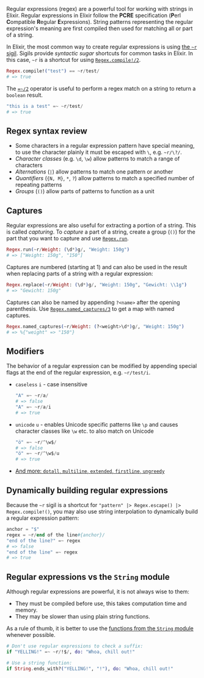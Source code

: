 Regular expressions (regex) are a powerful tool for working with strings in Elixir. Regular expressions in Elixir follow the **PCRE** specification (**P**erl **C**ompatible **R**egular **E**xpressions). String patterns representing the regular expression's meaning are first compiled then used for matching all or part of a string.

In Elixir, the most common way to create regular expressions is using [the `~r` sigil][sigils-regex]. Sigils provide _syntactic sugar_ shortcuts for common tasks in Elixir. In this case, `~r` is a shortcut for using [`Regex.compile!/2`][regex-compile].

```elixir
Regex.compile!("test") == ~r/test/
# => true
```

The [`=~/2`][regex-match-operator] operator is useful to perform a regex match on a string to return a `boolean` result.

```elixir
"this is a test" =~ ~r/test/
# => true
```

## Regex syntax review

- Some characters in a regular expression pattern have special meaning, to use the character plainly it must be escaped with `\`, e.g. `~r/\?/`.
- _Character classes_ (e.g. `\d`, `\w`) allow patterns to match a range of characters
- _Alternations_ (`|`) allow patterns to match one pattern or another
- _Quantifiers_ (`{N, M}`, `*`, `?`) allow patterns to match a specified number of repeating patterns
- _Groups_ (`()`) allow parts of patterns to function as a unit

## Captures

Regular expressions are also useful for extracting a portion of a string. This is called _capturing_. To _capture_ a part of a string, create a group (`()`) for the part that you want to capture and use [`Regex.run`][regex-run].

```elixir
Regex.run(~r/Weight: (\d*)g/, "Weight: 150g")
# => ["Weight: 150g", "150"]
```

Captures are numbered (starting at 1) and can also be used in the result when replacing parts of a string with a regular expression:

```elixir
Regex.replace(~r/Weight: (\d*)g/, "Weight: 150g", "Gewicht: \\1g")
# => "Gewicht: 150g"
```

Captures can also be named by appending `?<name>` after the opening parenthesis. Use [`Regex.named_captures/3`][regex-named-captures] to get a map with named captures.

```elixir
Regex.named_captures(~r/Weight: (?<weight>\d*)g/, "Weight: 150g")
# => %{"weight" => "150"}
```

## Modifiers

The behavior of a regular expression can be modified by appending special flags at the end of the regular expression, e.g. `~r/test/i`.

- `caseless` `i` - case insensitive
  ```elixir
  "A" =~ ~r/a/
  # => false
  "A" =~ ~r/a/i
  # => true
  ```
- `unicode` `u` - enables Unicode specific patterns like `\p` and causes character classes like `\w` etc. to also match on Unicode
  ```elixir
  "ö" =~ ~r/^\w$/
  # => false
  "ö" =~ ~r/^\w$/u
  # => true
  ```
- [And more: `dotall`, `multiline`, `extended`, `firstline`, `ungreedy`][regex-modifiers]

## Dynamically building regular expressions

Because the `~r` sigil is a shortcut for `"pattern" |> Regex.escape() |> Regex.compile!()`, you may also use string interpolation to dynamically build a regular expression pattern:

```elixir
anchor = "$"
regex = ~r/end of the line#{anchor}/
"end of the line?" =~ regex
# => false
"end of the line" =~ regex
# => true
```

## Regular expressions vs the `String` module

Although regular expressions are powerful, it is not always wise to them:

- They must be compiled before use, this takes computation time and memory.
- They may be slower than using plain string functions.

As a rule of thumb, it is better to use the [functions from the `String` module][string-functions] whenever possible.

```elixir
# Don't use regular expressions to check a suffix:
if "YELLING!" =~ ~r/!$/, do: "Whoa, chill out!"

# Use a string function:
if String.ends_with?("YELLING!", "!"), do: "Whoa, chill out!"
```

[sigils-regex]: https://elixir-lang.org/getting-started/sigils.html#regular-expressions
[string-functions]: https://hexdocs.pm/elixir/String.html#functions
[regex-modifiers]: https://hexdocs.pm/elixir/Regex.html#module-modifiers
[regex-character-classes]: https://hexdocs.pm/elixir/Regex.html#module-character-classes
[regex-run]: https://hexdocs.pm/elixir/Regex.html#run/3
[regex-named-captures]: https://hexdocs.pm/elixir/Regex.html#named_captures/3
[regex-match-operator]: https://hexdocs.pm/elixir/master/Kernel.html#=~/2
[regex-compile]: https://hexdocs.pm/elixir/master/Regex.html#compile!/2
